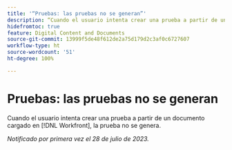 ```yaml
---
title: '“Pruebas: las pruebas no se generan”'
description: “Cuando el usuario intenta crear una prueba a partir de un documento cargado en Workfront, la prueba no se genera”.
hidefromtoc: true
feature: Digital Content and Documents
source-git-commit: 13999f5de48f612de2a75d179d2c3af0c6727607
workflow-type: ht
source-wordcount: '51'
ht-degree: 100%

---
```



# Pruebas: las pruebas no se generan

<!--Wf and WFP TOCs-->

Cuando el usuario intenta crear una prueba a partir de un documento cargado en [!DNL Workfront], la prueba no se genera.

_Notificado por primera vez el 28 de julio de 2023._

